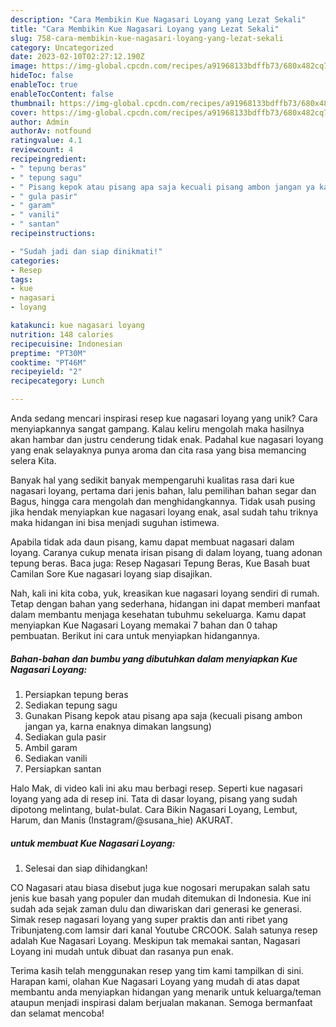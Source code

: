 ```yaml
---
description: "Cara Membikin Kue Nagasari Loyang yang Lezat Sekali"
title: "Cara Membikin Kue Nagasari Loyang yang Lezat Sekali"
slug: 758-cara-membikin-kue-nagasari-loyang-yang-lezat-sekali
category: Uncategorized
date: 2023-02-10T02:27:12.190Z
image: https://img-global.cpcdn.com/recipes/a91968133bdffb73/680x482cq70/kue-nagasari-loyang-foto-resep-utama.jpg
hideToc: false
enableToc: true
enableTocContent: false
thumbnail: https://img-global.cpcdn.com/recipes/a91968133bdffb73/680x482cq70/kue-nagasari-loyang-foto-resep-utama.jpg
cover: https://img-global.cpcdn.com/recipes/a91968133bdffb73/680x482cq70/kue-nagasari-loyang-foto-resep-utama.jpg
author: Admin
authorAv: notfound
ratingvalue: 4.1
reviewcount: 4
recipeingredient:
- " tepung beras"
- " tepung sagu"
- " Pisang kepok atau pisang apa saja kecuali pisang ambon jangan ya karna enaknya dimakan langsung"
- " gula pasir"
- " garam"
- " vanili"
- " santan"
recipeinstructions:

- "Sudah jadi dan siap dinikmati!"
categories:
- Resep
tags:
- kue
- nagasari
- loyang

katakunci: kue nagasari loyang 
nutrition: 148 calories
recipecuisine: Indonesian
preptime: "PT30M"
cooktime: "PT46M"
recipeyield: "2"
recipecategory: Lunch

---
```





Anda sedang mencari inspirasi resep kue nagasari loyang yang unik? Cara menyiapkannya sangat gampang. Kalau keliru mengolah maka hasilnya akan hambar dan justru cenderung tidak enak. Padahal kue nagasari loyang yang enak selayaknya punya aroma dan cita rasa yang bisa memancing selera Kita.





Banyak hal yang sedikit banyak mempengaruhi kualitas rasa dari kue nagasari loyang, pertama dari jenis bahan, lalu pemilihan bahan segar dan Bagus, hingga cara mengolah dan menghidangkannya. Tidak usah pusing jika hendak menyiapkan kue nagasari loyang enak,      asal sudah tahu triknya maka hidangan ini bisa menjadi suguhan istimewa.














Apabila tidak ada daun pisang, kamu dapat membuat nagasari dalam loyang. Caranya cukup menata irisan pisang di dalam loyang, tuang adonan tepung beras. Baca juga: Resep Nagasari Tepung Beras, Kue Basah buat Camilan Sore Kue nagasari loyang siap disajikan.






Nah, kali ini kita coba, yuk, kreasikan kue nagasari loyang sendiri di rumah. Tetap dengan bahan yang sederhana, hidangan ini dapat memberi manfaat dalam membantu menjaga kesehatan tubuhmu sekeluarga. Kamu dapat menyiapkan Kue Nagasari Loyang memakai 7 bahan dan 0 tahap pembuatan. Berikut ini cara untuk menyiapkan hidangannya.

<!--inarticleads1-->

##### Bahan-bahan dan bumbu yang dibutuhkan dalam menyiapkan Kue Nagasari Loyang:

1. Persiapkan  tepung beras
1. Sediakan  tepung sagu
1. Gunakan  Pisang kepok atau pisang apa saja (kecuali pisang ambon jangan ya, karna enaknya dimakan langsung)
1. Sediakan  gula pasir
1. Ambil  garam
1. Sediakan  vanili
1. Persiapkan  santan


Halo Mak, di video kali ini aku mau berbagi resep. Seperti kue nagasari loyang yang ada di resep ini. Tata di dasar loyang, pisang yang sudah dipotong melintang, bulat-bulat. Cara Bikin Nagasari Loyang, Lembut, Harum, dan Manis (Instagram/@susana_hie) AKURAT. 

<!--inarticleads2-->

#####  untuk membuat Kue Nagasari Loyang:


1. Selesai dan siap dihidangkan!

CO Nagasari atau biasa disebut juga kue nogosari merupakan salah satu jenis kue basah yang populer dan mudah ditemukan di Indonesia. Kue ini sudah ada sejak zaman dulu dan diwariskan dari generasi ke generasi. Simak resep nagasari loyang yang super praktis dan anti ribet yang Tribunjateng.com lamsir dari kanal Youtube CRCOOK. Salah satunya resep adalah Kue Nagasari Loyang. Meskipun tak memakai santan, Nagasari Loyang ini mudah untuk dibuat dan rasanya pun enak. 

Terima kasih telah menggunakan resep yang tim kami tampilkan di sini. Harapan kami, olahan Kue Nagasari Loyang yang mudah di atas dapat membantu anda menyiapkan hidangan yang menarik untuk keluarga/teman ataupun menjadi inspirasi dalam berjualan makanan. Semoga bermanfaat dan selamat mencoba!
